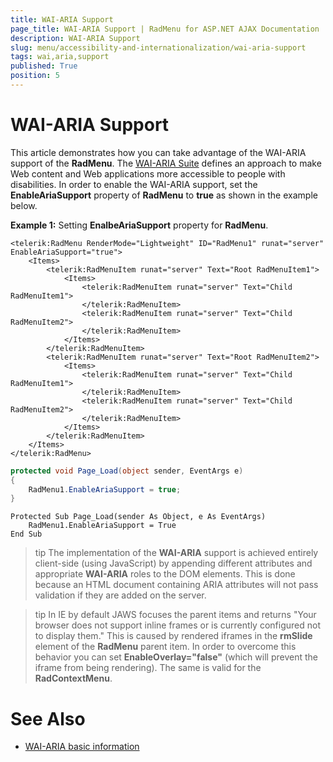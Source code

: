 ```yaml
---
title: WAI-ARIA Support
page_title: WAI-ARIA Support | RadMenu for ASP.NET AJAX Documentation
description: WAI-ARIA Support
slug: menu/accessibility-and-internationalization/wai-aria-support
tags: wai,aria,support
published: True
position: 5
---
```


# WAI-ARIA Support


This article demonstrates how you can take advantage of the WAI-ARIA support of the **RadMenu**. The [WAI-ARIA Suite](http://www.w3.org/WAI/intro/aria) defines an approach to make Web content and Web applications more accessible to people with disabilities. In order to enable the WAI-ARIA support, set the **EnableAriaSupport** property of **RadMenu** to **true** as shown in the example below.

**Example 1:** Setting **EnalbeAriaSupport** property for **RadMenu**. 



````ASPNET
<telerik:RadMenu RenderMode="Lightweight" ID="RadMenu1" runat="server" EnableAriaSupport="true">
    <Items>
        <telerik:RadMenuItem runat="server" Text="Root RadMenuItem1">
            <Items>
                <telerik:RadMenuItem runat="server" Text="Child RadMenuItem1">
                </telerik:RadMenuItem>
                <telerik:RadMenuItem runat="server" Text="Child RadMenuItem2">
                </telerik:RadMenuItem>
            </Items>
        </telerik:RadMenuItem>
        <telerik:RadMenuItem runat="server" Text="Root RadMenuItem2">
            <Items>
                <telerik:RadMenuItem runat="server" Text="Child RadMenuItem1">
                </telerik:RadMenuItem>
                <telerik:RadMenuItem runat="server" Text="Child RadMenuItem2">
                </telerik:RadMenuItem>
            </Items>
        </telerik:RadMenuItem>
    </Items>
</telerik:RadMenu>
````
````C#
protected void Page_Load(object sender, EventArgs e)
{
    RadMenu1.EnableAriaSupport = true;
}
````
````VB
Protected Sub Page_Load(sender As Object, e As EventArgs)
	RadMenu1.EnableAriaSupport = True
End Sub
````


>tip The implementation of the **WAI-ARIA** support is achieved entirely client-side (using JavaScript) by appending different attributes and appropriate **WAI-ARIA** roles to the DOM elements. This is done because an HTML document containing ARIA attributes will not pass validation if they are added on the server.
>

>tip In IE by default JAWS focuses the parent items and returns "Your browser does not support inline frames or is currently configured not to display them." This is caused by rendered iframes in the **rmSlide** element of the **RadMenu** parent item. In order to overcome this behavior you can set **EnableOverlay="false"** (which will prevent the iframe from being rendering). The same is valid for the **RadContextMenu**. 
>

# See Also

 * [WAI-ARIA basic information](http://www.w3.org/WAI/intro/aria)
